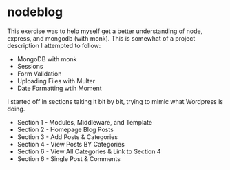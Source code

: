 # nodeblog

This exercise was to help myself get a better understanding of node, express, and mongodb (with monk). This is somewhat of a project description I attempted to follow:

* MongoDB with monk
* Sessions
* Form Validation
* Uploading Files with Multer
* Date Formatting wtih Moment

I started off in sections taking it bit by bit, trying to mimic what Wordpress is doing.

* Section 1 - Modules, Middleware, and Template
* Section 2 - Homepage Blog Posts
* Section 3 - Add Posts & Categories
* Section 4 - View Posts BY Categories
* Section 6 - View All Categories & Link to Section  4
* Section 6 - Single Post & Comments
